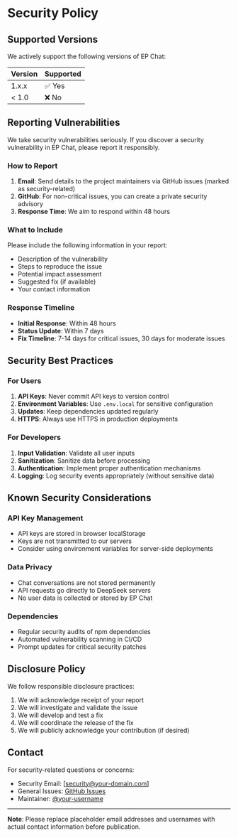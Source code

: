 # Security Policy

## Supported Versions

We actively support the following versions of EP Chat:

| Version | Supported          |
| ------- | ------------------ |
| 1.x.x   | ✅ Yes             |
| < 1.0   | ❌ No              |

## Reporting Vulnerabilities

We take security vulnerabilities seriously. If you discover a security vulnerability in EP Chat, please report it responsibly.

### How to Report

1. **Email**: Send details to the project maintainers via GitHub issues (marked as security-related)
2. **GitHub**: For non-critical issues, you can create a private security advisory
3. **Response Time**: We aim to respond within 48 hours

### What to Include

Please include the following information in your report:

- Description of the vulnerability
- Steps to reproduce the issue
- Potential impact assessment
- Suggested fix (if available)
- Your contact information

### Response Timeline

- **Initial Response**: Within 48 hours
- **Status Update**: Within 7 days
- **Fix Timeline**: 7-14 days for critical issues, 30 days for moderate issues

## Security Best Practices

### For Users

1. **API Keys**: Never commit API keys to version control
2. **Environment Variables**: Use `.env.local` for sensitive configuration
3. **Updates**: Keep dependencies updated regularly
4. **HTTPS**: Always use HTTPS in production deployments

### For Developers

1. **Input Validation**: Validate all user inputs
2. **Sanitization**: Sanitize data before processing
3. **Authentication**: Implement proper authentication mechanisms
4. **Logging**: Log security events appropriately (without sensitive data)

## Known Security Considerations

### API Key Management

- API keys are stored in browser localStorage
- Keys are not transmitted to our servers
- Consider using environment variables for server-side deployments

### Data Privacy

- Chat conversations are not stored permanently
- API requests go directly to DeepSeek servers
- No user data is collected or stored by EP Chat

### Dependencies

- Regular security audits of npm dependencies
- Automated vulnerability scanning in CI/CD
- Prompt updates for critical security patches

## Disclosure Policy

We follow responsible disclosure practices:

1. We will acknowledge receipt of your report
2. We will investigate and validate the issue
3. We will develop and test a fix
4. We will coordinate the release of the fix
5. We will publicly acknowledge your contribution (if desired)

## Contact

For security-related questions or concerns:

- Security Email: [security@your-domain.com]
- General Issues: [GitHub Issues](https://github.com/your-username/ep-enhanced-prompt/issues)
- Maintainer: [@your-username](https://github.com/your-username)

---

**Note**: Please replace placeholder email addresses and usernames with actual contact information before publication.
